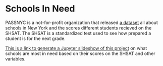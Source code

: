 # Schools In Need

PASSNYC is a not-for-profit organization that released [a dataset](https://www.kaggle.com/passnyc/data-science-for-good#2016%20School%20Explorer.csv) all about schools in New York and the scores different students recieved on the SHSAT. The SHSAT is a standardized test used to see how prepared a student is for the next grade.

[This is a link to generate a Jupyter slideshow of this project](https://nbviewer.jupyter.org/github/mwmcnall/Honors-College-Project/blob/master/Honors%20College%20Data%20stuff.slides.html) on what schools are most in need based on their scores on the SHSAT and other variables.
